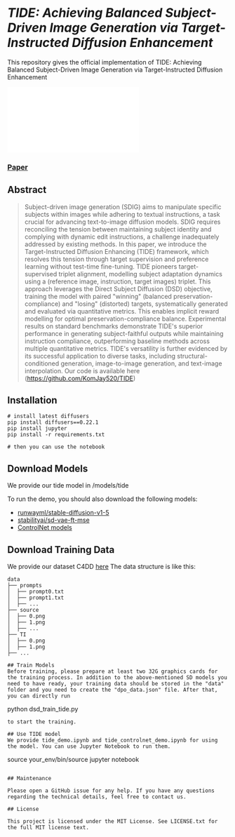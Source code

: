 # ___***TIDE: Achieving Balanced Subject-Driven Image Generation via Target-Instructed Diffusion Enhancement***___
This repository gives the official implementation of TIDE: Achieving Balanced Subject-Driven Image Generation via Target-Instructed Diffusion Enhancement

![Example](asserts/teaser.pdf)

### [Paper]()

## Abstract
>Subject-driven image generation (SDIG) aims to manipulate specific subjects within images while adhering to textual instructions, a task crucial for advancing text-to-image diffusion models. SDIG requires reconciling the tension between maintaining subject identity and complying with dynamic edit instructions, a challenge inadequately addressed by existing methods. In this paper, we introduce the Target-Instructed Diffusion Enhancing (TIDE) framework, which resolves this tension through target supervision and preference learning without test-time fine-tuning. TIDE pioneers target-supervised triplet alignment, modelling subject adaptation dynamics using a (reference image, instruction, target images) triplet. This approach leverages the Direct Subject Diffusion (DSD) objective, training the model with paired "winning" (balanced preservation-compliance) and "losing" (distorted) targets, systematically generated and evaluated via quantitative metrics. This enables implicit reward modelling for optimal preservation-compliance balance. Experimental results on standard benchmarks demonstrate TIDE's superior performance in generating subject-faithful outputs while maintaining instruction compliance, outperforming baseline methods across multiple quantitative metrics. TIDE's versatility is further evidenced by its successful application to diverse tasks, including structural-conditioned generation, image-to-image generation, and text-image interpolation. Our code is available here (https://github.com/KomJay520/TIDE)

## Installation

```
# install latest diffusers
pip install diffusers==0.22.1
pip install jupyter
pip install -r requirements.txt

# then you can use the notebook
```

## Download Models

We provide our tide model in /models/tide

To run the demo, you should also download the following models:
- [runwayml/stable-diffusion-v1-5](https://huggingface.co/runwayml/stable-diffusion-v1-5)
- [stabilityai/sd-vae-ft-mse](https://huggingface.co/stabilityai/sd-vae-ft-mse)
- [ControlNet models](https://huggingface.co/lllyasviel)

## Download Training Data
We provide our dataset C4DD [here](https://doi.org/10.5281/zenodo.16940143)
The data structure is like this:
```
data
├── prompts
│  ├── prompt0.txt
│  ├── prompt1.txt
│  ├── ...
├── source
│  ├── 0.png
│  ├── 1.png
│  ├── ...
├── TI
│  ├── 0.png
│  ├── 1.png
├── ...

## Train Models
Before training, please prepare at least two 32G graphics cards for the training process. In addition to the above-mentioned SD models you need to have ready, your training data should be stored in the "data" folder and you need to create the "dpo_data.json" file. After that, you can directly run
```
python dsd_train_tide.py
```
to start the training.

## Use TIDE model
We provide tide_demo.ipynb and tide_controlnet_demo.ipynb for using the model. You can use Jupyter Notebook to run them.
```
source your_env/bin/source
jupyter notebook
```

## Maintenance

Please open a GitHub issue for any help. If you have any questions regarding the technical details, feel free to contact us. 

## License

This project is licensed under the MIT License. See LICENSE.txt for the full MIT license text.
